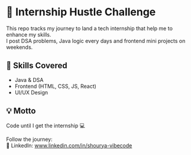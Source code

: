 # 🚀 Internship Hustle Challenge

This repo tracks my journey to land a tech internship that help me to enhance my skills.  
I post DSA problems, Java logic every days and frontend mini projects  on weekends.

## 🔧 Skills Covered
- Java & DSA
- Frontend (HTML, CSS, JS, React)
- UI/UX Design

## 💡 Motto
Code until I get the internship 💻

Follow the journey:  
💼 LinkedIn: www.linkedin.com/in/shourya-vibecode

